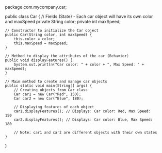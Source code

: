 package com.mycompany.car;

public class Car {
    // Fields (State) - Each car object will have its own color and maxSpeed
    private String color;
    private int maxSpeed;

    // Constructor to initialize the Car object
    public Car(String color, int maxSpeed) {
        this.color = color;
        this.maxSpeed = maxSpeed;
    }

    // Method to display the attributes of the car (Behavior)
    public void displayFeatures() {
        System.out.println("Car color: " + color + ", Max Speed: " + maxSpeed);
    }

    // Main method to create and manage car objects
    public static void main(String[] args) {
        // Creating objects from Car class
        Car car1 = new Car("Red", 150);
        Car car2 = new Car("Blue", 180);
        
        // Displaying features of each object
        car1.displayFeatures(); // Displays: Car color: Red, Max Speed: 150
        car2.displayFeatures(); // Displays: Car color: Blue, Max Speed: 180

        // Note: car1 and car2 are different objects with their own states
    }
}
